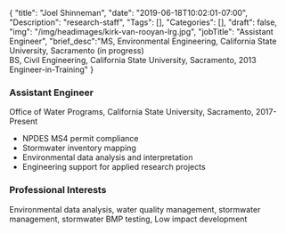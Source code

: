 {
	"title": "Joel Shinneman",
	"date": "2019-06-18T10:02:01-07:00",
	"Description": "research-staff",
	"Tags": [],
	"Categories": [],
	"draft": false,
	"img": "/img/headimages/kirk-van-rooyan-lrg.jpg",
	"jobTitle": "Assistant Engineer",
	"brief_desc":"MS, Environmental Engineering, California State University, Sacramento (in progress)<br>BS, Civil Engineering, California State University, Sacramento, 2013<br>Engineer-in-Training"
}

### Assistant Engineer

Office of Water Programs, California State University, Sacramento, 2017-Present

<ul>
    <li>NPDES MS4 permit compliance</li>
    <li>Stormwater inventory mapping</li>
    <li>Environmental data analysis and interpretation</li>
    <li>Engineering support for applied research projects</li>
</ul>


### Professional Interests

Environmental data analysis, water quality management, stormwater management, stormwater BMP testing, Low impact development